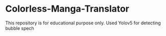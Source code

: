 # Colorless-Manga-Translator
This repository is for educational purpose only. Used Yolov5 for detecting bubble spech
